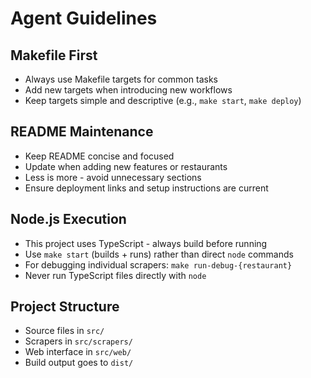 # Agent Guidelines

## Makefile First
- Always use Makefile targets for common tasks
- Add new targets when introducing new workflows
- Keep targets simple and descriptive (e.g., `make start`, `make deploy`)

## README Maintenance
- Keep README concise and focused
- Update when adding new features or restaurants
- Less is more - avoid unnecessary sections
- Ensure deployment links and setup instructions are current

## Node.js Execution
- This project uses TypeScript - always build before running
- Use `make start` (builds + runs) rather than direct `node` commands  
- For debugging individual scrapers: `make run-debug-{restaurant}`
- Never run TypeScript files directly with `node`

## Project Structure
- Source files in `src/`
- Scrapers in `src/scrapers/`
- Web interface in `src/web/`
- Build output goes to `dist/`
